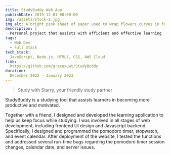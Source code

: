 ```yaml
---
title: StudyBuddy Web App
publishDate: 2019-12-01 00:00:00
img: /assets/stock-2.jpg
img_alt: A bright pink sheet of paper used to wrap flowers curves in front of rich blue background
description: |
  Personal project that assists with efficient and effective learning
tags:
  - Web Dev
  - Full Stack
tech_stack:
  JavaScript, Node.js, HTML5, CSS, AWS Cloud
link:
  https://github.com/gracexuwt/StudyBuddy
duration:
  December 2022 - January 2023
---
```


> Study with Starry, your friendly study partner

StudyBuddy is a studying tool that assists learners in becoming more productive and motivated.

Together with a friend, I designed and developed the learning application to help us keep focus while studying. I was involved in all stages of web development, including frontend UI design and Javascript backend. Specifically, I designed and programmed the pomodoro timer, stopwatch, and event calendar. After deployment of the website, I tested the functions and addressed several run-time bugs regarding the pomodoro timer session changes, calendar date, and server issues.
